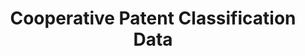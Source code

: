 ---
bigquery: https://console.cloud.google.com/bigquery?p=patents-public-data&d=cpc&page=dataset
citation: '“Cooperative Patent Classification” by the EPO and USPTO, for public use. '
contributors: EPO, USPTO
cost: None
description: Cooperative Patent Classification Data contains the scheme and definitions
  of the Cooperative Patent Classification system for classifying patent documents.
  The CPC is the result of a partnership between the EPO and the USPTO in their joint
  effort to develop a common, internationally compatible classification system for
  technical documents, in particular patent publications, which will be used by both
  offices in the patent granting process
documentation: https://www.cooperativepatentclassification.org/cpcSchemeAndDefinitions
last_edit: 04/10/2022, 13:05:13
location: https://www.cooperativepatentclassification.org/index
maintained_by: USPTO, EPO
schema_fields:
- titleFull
- status
- children
- additional_only
- childGroups
- symbol
- titlePart
- date_revised
- dateRevised
- ipcConcordant
- application_references
- breakdown_code
- residual_references
- not_allocatable
- applicationReferences
- title_part
- level
- glossary
- parents
- residualReferences
- title_full
- informative_references
- informativeReferences
- limitingReferences
- child_groups
- limiting_references
- notAllocatable
- breakdownCode
- synonyms
- sizeCache
- ipc_concordant
- definition
shortname: cooperative_patent_classification
tags:
- patents
- science
title: Cooperative Patent Classification Data
uuid: 984374a7-16e9-4b35-9445-458daceb01bf
---